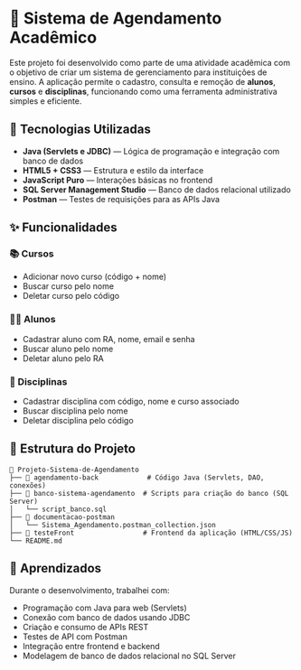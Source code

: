 # 📅 Sistema de Agendamento Acadêmico

Este projeto foi desenvolvido como parte de uma atividade acadêmica com o objetivo de criar um sistema de gerenciamento para instituições de ensino. A aplicação permite o cadastro, consulta e remoção de **alunos**, **cursos** e **disciplinas**, funcionando como uma ferramenta administrativa simples e eficiente.

## 🧰 Tecnologias Utilizadas

- **Java (Servlets e JDBC)** — Lógica de programação e integração com banco de dados  
- **HTML5 + CSS3** — Estrutura e estilo da interface  
- **JavaScript Puro** — Interações básicas no frontend  
- **SQL Server Management Studio** — Banco de dados relacional utilizado  
- **Postman** — Testes de requisições para as APIs Java

## ✨ Funcionalidades

### 📚 Cursos
- Adicionar novo curso (código + nome)
- Buscar curso pelo nome
- Deletar curso pelo código

### 👨‍🎓 Alunos
- Cadastrar aluno com RA, nome, email e senha
- Buscar aluno pelo nome
- Deletar aluno pelo RA

### 📖 Disciplinas
- Cadastrar disciplina com código, nome e curso associado
- Buscar disciplina pelo nome
- Deletar disciplina pelo código

## 📂 Estrutura do Projeto

```
📁 Projeto-Sistema-de-Agendamento
├── 📁 agendamento-back            # Código Java (Servlets, DAO, conexões)
├── 📁 banco-sistema-agendamento  # Scripts para criação do banco (SQL Server)
│   └── script_banco.sql
├── 📁 documentacao-postman
│   └── Sistema_Agendamento.postman_collection.json
├── 📁 testeFront                 # Frontend da aplicação (HTML/CSS/JS)
└── README.md
```

## 🧠 Aprendizados

Durante o desenvolvimento, trabalhei com:

- Programação com Java para web (Servlets)
- Conexão com banco de dados usando JDBC
- Criação e consumo de APIs REST
- Testes de API com Postman
- Integração entre frontend e backend
- Modelagem de banco de dados relacional no SQL Server


